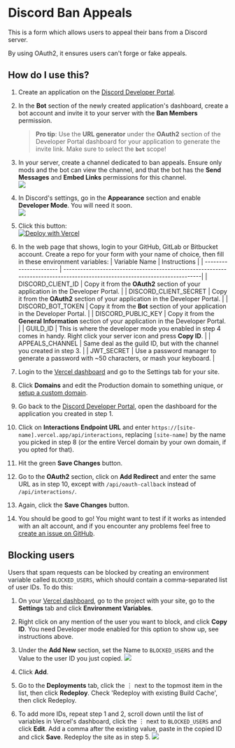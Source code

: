 # Discord Ban Appeals

This is a form which allows users to appeal their bans from a Discord server.

By using OAuth2, it ensures users can't forge or fake appeals.

## How do I use this?

1. Create an application on the [Discord Developer Portal](https://discord.com/developers/applications).

2. In the **Bot** section of the newly created application's dashboard, create a bot account and invite it to your server with the **Ban Members** permission.  
   > **Pro tip**: Use the **URL generator** under the **OAuth2** section of the Developer Portal dashboard for your application to generate the invite link. Make sure to select the **`bot`** scope!

3. In your server, create a channel dedicated to ban appeals. Ensure only mods and the bot can view the channel, and that the bot has the **Send Messages** and **Embed Links** permissions for this channel.  
   ![](https://cdn.discordapp.com/attachments/688870664941076514/743300978119278642/unknown.png)

4. In Discord's settings, go in the **Appearance** section and enable **Developer Mode**. You will need it soon.  
   ![](https://cdn.discordapp.com/attachments/688870664941076514/743301339752169522/unknown.png)

5. Click this button:  
   [![Deploy with Vercel](https://vercel.com/button)](https://vercel.com/new/clone?repository-url=https%3A%2F%2Fgithub.com%2FMicrosoft-community%2Fdiscord-ban-appeals&env=DISCORD_CLIENT_ID,DISCORD_CLIENT_SECRET,DISCORD_BOT_TOKEN,DISCORD_PUBLIC_KEY,GUILD_ID,APPEALS_CHANNEL,JWT_SECRET&envDescription=Environment%20variables%20required%20for%20the%20form%20to%20function.&envLink=https%3A%2F%2Fgithub.com%2FMicrosoft-community%2Fdiscord-ban-appeals%23how-do-i-use-this&project-name=discord-ban-appeals&demo-title=Discord%20Ban%20Appeals&demo-description=A%20sample%20ban%20appeal%20form%20for%20Discord%20with%20OAuth2%20support.)

6. In the web page that shows, login to your GitHub, GitLab or Bitbucket account. Create a repo for your form with your name of choice, then fill in these environment variables:
   | Variable Name          | Instructions                                                                                                               |
   | ---------------------- | ---------------------------------------------------------------------------------------------------------------------------|
   | DISCORD_CLIENT_ID      | Copy it from the **OAuth2** section of your application in the Developer Portal.                                           |
   | DISCORD_CLIENT_SECRET  | Copy it from the **OAuth2** section of your application in the Developer Portal.                                           |
   | DISCORD_BOT_TOKEN      | Copy it from the **Bot** section of your application in the Developer Portal.                                              |
   | DISCORD_PUBLIC_KEY     | Copy it from the **General Information** section of your application in the Developer Portal.                              |
   | GUILD_ID               | This is where the developer mode you enabled in step 4 comes in handy. Right click your server icon and press **Copy ID**. |
   | APPEALS_CHANNEL        | Same deal as the guild ID, but with the channel you created in step 3.                                                   |
   | JWT_SECRET             | Use a password manager to generate a password with ~50 characters, or mash your keyboard.                                  |

7. Login to the [Vercel dashboard](https://vercel.com/dasboard) and go to the Settings tab for your site.

8. Click **Domains** and edit the Production domain to something unique, or [setup a custom domain](https://vercel.com/docs/concepts/projects/custom-domains).

9. Go back to the [Discord Developer Portal](https://discord.com/developers/applications), open the dashboard for the application you created in step 1.

10. Click on **Interactions Endpoint URL** and enter `https://[site-name].vercel.app/api/interactions`, replacing `[site-name]` by the name you picked in step 8 (or the entire Vercel domain by your own domain, if you opted for that).

11. Hit the green **Save Changes** button.

12. Go to the **OAuth2** section, click on **Add Redirect** and enter the same URL as in step 10, except with `/api/oauth-callback` instead of `/api/interactions/`.

13. Again, click the **Save Changes** button.

14. You should be good to go! You might want to test if it works as intended with an alt account, and if you encounter any problems feel free to [create an issue on GitHub](https://github.com/sylveon/discord-ban-appeals/issues/new).

## Blocking users

Users that spam requests can be blocked by creating an environment variable called `BLOCKED_USERS`, which should contain a comma-separated list of user IDs. To do this:

1. On your [Vercel dashboard](https://vercel.com/dashboard), go to the project with your site, go to the **Settings** tab and click **Environment Variables**. 

2. Right click on any mention of the user you want to block, and click **Copy ID**. You need Developer mode enabled for this option to show up, see instructions above.

3. Under the **Add New** section, set the Name to `BLOCKED_USERS` and the Value to the user ID you just copied.
   ![](https://cdn.discordapp.com/attachments/935792341044850708/939521182540120064/unknown.png)

4. Click **Add**.

5. Go to the **Deployments** tab, click the ⋮ next to the topmost item in the list, then click **Redeploy**.
Check 'Redeploy with existing Build Cache', then click Redeploy.

6. To add more IDs, repeat step 1 and 2, scroll down until the list of variables in Vercel's dashboard, click the ⋮ next to `BLOCKED_USERS` and click **Edit**. Add a comma after the existing value, paste in the copied ID and click **Save**. Redeploy the site as in step 5.
   ![](https://cdn.discordapp.com/attachments/935792341044850708/939526460002156554/SZ704XbmSp.gif)